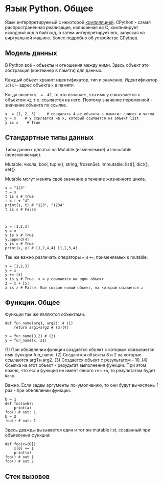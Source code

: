# Язык Python. Общее
Язык интерпретируемый с некоторой [компиляцией](https://habr.com/ru/post/209812/ "компиляцией"). CPython - самая распространённая реализация, написанная на C, компилирует исходный код в байткод, а затем интерпретирует его, запуская на виртуальной машине. Более подробно об устройстве [CPython](https://habr.com/ru/company/yandex/blog/511972/ "CPython").

## Модель данных
В Python всё - объекты и отношения между ними. Здесь объект это абстракция (контейнер в памяти) для данных. 

Каждый объект хранит:  идентификатор, тип и значение.
Идентификатор `id(x)`- адрес объекта `x` в памяти. 

Когда пишем `y  =  42`, то это означает, что имя `y` связывается с объектом `42`, т.е. ссылается на него. Поэтому значение переменной - значение объекта по ссылке.

    х  = [1, 2, 3]     # создались 4-ре объекта в памяти: список и числа
    y = x    # y ссылается на х, который ссылается на объект list
    y is x    # True

## Стандартные типы данных
Типы данных делятся на Mutable (изменяемые) и  Immutable (неизменяемые). 

Mutable: числа, bool, tuple(), string, frozenSet.
Immutable: list[], dict{}, set{}

Mutable могут менять своё значение в течение жизненного цикла. 

    s = "123"
    t = s
    t is s # True
    t = t + "4"
    print(s, t) # "123", "1234"
    t is s # False

  

    x = [1,2,3]
    y = x
    y is x # True
    y.append(4)
    y is x # True
    print(x, y) # [1,2,4,4] [1,2,3,4]
    
Так же важно различать операторы `=` и `+=`, применяемых к  mutable:

    x = [1,2,3]
    y = x
    y += [5]
    x is y # True. x и y ссылаются на один объект
    z = x + [5]
    x is z # False. Был создан новый объект, на который ссылается z
    
## Функции. Общее
Функции так же являются объектами.

    def fun_name(arg1, arg2): # (1)
        return arg1+arg2 # (3)(4)
        
    x = fun_name(8,2) # (2)
    y = fun_name(x, 21)
    
(1) При объявлении функции создаётся объект с которым связывается имя функции fun_name.
(2) Создаются объекты 8 и 2 на которые ссылаются arg1 и arg2.
(3) Создаётся объект с результатом - 10.
(4) Ссылка на этот объект - резудьтат выполнения функции. При этом важно, что если функция не имеет явного `return`, то результатом будет `None`.

Важно. Если задаы аргументы по-умолчанию, то они будут вычислены 1 раз - при объявлении функции:
    
    b = 1
    def foo(a=b):
        print(a)
    foo() # out: 1
    b = 2
    foo() # out: 1
    
Здесь дважды вызывается один и тот же mutable list, созданный при объявлении функции:
    
    def foo(x=[0]):
        x[0] += 1
        print(x)
    foo() # out 1
    foo() # out 2
    
##  Стек вызовов

